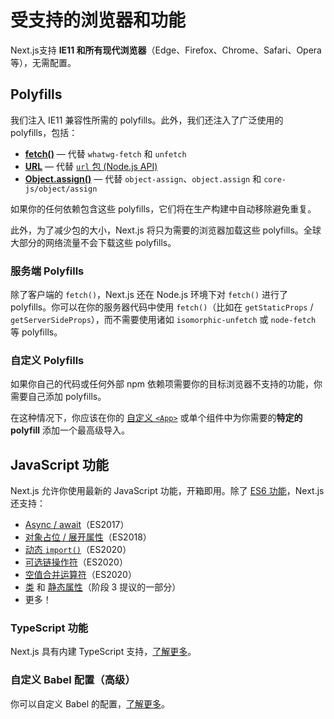 # 受支持的浏览器和功能

Next.js支持 **IE11 和所有现代浏览器**（Edge、Firefox、Chrome、Safari、Opera等），无需配置。

## Polyfills

我们注入 IE11 兼容性所需的 polyfills。此外，我们还注入了广泛使用的 polyfills，包括：

- [**fetch()**](https://developer.mozilla.org/en-US/docs/Web/API/Fetch_API) — 代替 `whatwg-fetch` 和 `unfetch`
- [**URL**](https://developer.mozilla.org/en-US/docs/Web/API/URL) — 代替 [`url` 包 (Node.js API)](https://nodejs.org/api/url.html)
- [**Object.assign()**](https://developer.mozilla.org/en-US/docs/Web/JavaScript/Reference/Global_Objects/Object/assign) — 代替 `object-assign`、`object.assign` 和 `core-js/object/assign`

如果你的任何依赖包含这些 polyfills，它们将在生产构建中自动移除避免重复。

此外，为了减少包的大小，Next.js 将只为需要的浏览器加载这些 polyfills。全球大部分的网络流量不会下载这些 polyfills。

### 服务端 Polyfills

除了客户端的 `fetch()`，Next.js 还在 Node.js 环境下对 `fetch()` 进行了 polyfills。你可以在你的服务器代码中使用 `fetch()`（比如在 `getStaticProps` / `getServerSideProps`），而不需要使用诸如 `isomorphic-unfetch` 或 `node-fetch` 等 polyfills。

### 自定义 Polyfills

如果你自己的代码或任何外部 npm 依赖项需要你的目标浏览器不支持的功能，你需要自己添加 polyfills。

在这种情况下，你应该在你的 [自定义 `<App>`](/docs/advanced-features/custom-app) 或单个组件中为你需要的**特定的 polyfill** 添加一个最高级导入。

## JavaScript 功能

Next.js 允许你使用最新的 JavaScript 功能，开箱即用。除了 [ES6 功能](https://github.com/lukehoban/es6features)，Next.js  还支持：

- [Async / await](https://developer.mozilla.org/zh-CN/docs/Web/JavaScript/Reference/Statements/async_function)（ES2017）
- [对象占位 / 展开属性](https://github.com/tc39/proposal-object-rest-spread)（ES2018）
- [动态 `import()`](https://developer.mozilla.org/zh-CN/docs/Web/JavaScript/Reference/Statements/import)（ES2020）
- [可选链操作符](https://developer.mozilla.org/zh-CN/docs/Web/JavaScript/Reference/Operators/Optional_chaining)（ES2020）
- [空值合并运算符](https://developer.mozilla.org/zh-CN/docs/Web/JavaScript/Reference/Operators/Nullish_coalescing_operator)（ES2020）
- [类](https://github.com/tc39/proposal-class-fields) 和 [静态属性](https://github.com/tc39/proposal-static-class-features)（阶段 3 提议的一部分）
- 更多！

### TypeScript 功能

Next.js 具有内建 TypeScript 支持，[了解更多](/docs/basic-features/typescript)。

### 自定义 Babel 配置（高级）

你可以自定义 Babel 的配置，[了解更多](/docs/advanced-features/customizing-babel-config)。

